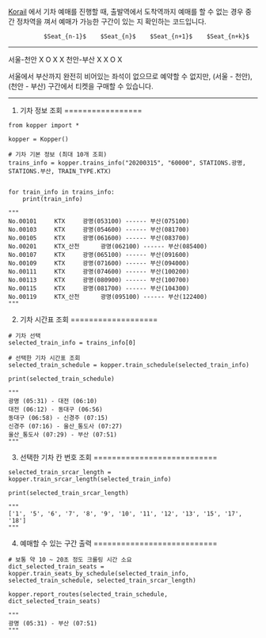 [Korail](http://www.letskorail.com/) 에서 기차 예매를 진행할 때,
출발역에서 도착역까지 예매를 할 수 없는 경우 중간 정차역을 껴서 예매가
가능한 구간이 있는 지 확인하는 코드입니다.

              $Seat_{n-1}$    $Seat_{n}$    $Seat_{n+1}$    $Seat_{n+k}$
  ----------- --------------- ------------- --------------- ---------------
  서울-천안   X               O             X               X
  천안-부산   X               X             O               X

서울에서 부산까지 완전히 비어있는 좌석이 없으므로 예약할 수 없지만,
(서울 - 천안), (천안 - 부산) 구간에서 티켓을 구매할 수 있습니다.

* * * * *

1. 기차 정보 조회
=================

``` {.sourceCode .python}
from kopper import *

kopper = Kopper()

# 기차 기본 정보 (최대 10개 조회)
trains_info = kopper.trains_info("20200315", "60000", STATIONS.광명, STATIONS.부산, TRAIN_TYPE.KTX)


for train_info in trains_info:
    print(train_info)

"""
No.00101     KTX     광명(053100) ------ 부산(075100)
No.00103     KTX     광명(054600) ------ 부산(081700)
No.00105     KTX     광명(061600) ------ 부산(083700)
No.00201     KTX_산천      광명(062100) ------ 부산(085400)
No.00107     KTX     광명(065100) ------ 부산(091600)
No.00109     KTX     광명(071600) ------ 부산(094000)
No.00111     KTX     광명(074600) ------ 부산(100200)
No.00113     KTX     광명(080900) ------ 부산(100700)
No.00115     KTX     광명(081700) ------ 부산(104300)
No.00119     KTX_산천      광명(095100) ------ 부산(122400)
"""
```

2. 기차 시간표 조회
===================

``` {.sourceCode .python}
# 기차 선택
selected_train_info = trains_info[0]

# 선택한 기차 시간표 조회
selected_train_schedule = kopper.train_schedule(selected_train_info) 

print(selected_train_schedule)

"""
광명 (05:31) - 대전 (06:10) 
대전 (06:12) - 동대구 (06:56) 
동대구 (06:58) - 신경주 (07:15) 
신경주 (07:16) - 울산_통도사 (07:27) 
울산_통도사 (07:29) - 부산 (07:51)
"""
```

3. 선택한 기차 칸 번호 조회
===========================

``` {.sourceCode .python}
selected_train_srcar_length = kopper.train_srcar_length(selected_train_info)

print(selected_train_srcar_length)

"""
['1', '5', '6', '7', '8', '9', '10', '11', '12', '13', '15', '17', '18']
"""
```

4. 예매할 수 있는 구간 출력
===========================

``` {.sourceCode .python}
# 보통 약 10 ~ 20초 정도 크롤링 시간 소요
dict_selected_train_seats = kopper.train_seats_by_schedule(selected_train_info, selected_train_schedule, selected_train_srcar_length)

kopper.report_routes(selected_train_schedule, dict_selected_train_seats)

"""
광명 (05:31) - 부산 (07:51)
"""
```
